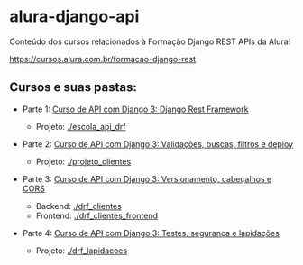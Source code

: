 # alura-django-api

Conteúdo dos cursos relacionados à Formação Django REST APIs da Alura!

https://cursos.alura.com.br/formacao-django-rest

## Cursos e suas pastas:

* Parte 1: [Curso de API com Django 3: Django Rest Framework](https://cursos.alura.com.br/course/api-django-3-rest-framework) 
    * Projeto: [./escola_api_drf](https://github.com/tiagomazzon/alura-django-api/tree/master/escola_api_drf)

* Parte 2: [Curso de API com Django 3: Validações, buscas, filtros e deploy](https://cursos.alura.com.br/course/api-django-3-validacoes-buscas-filtros-deploy)
    * Projeto: [./projeto_clientes](https://github.com/tiagomazzon/alura-django-api/tree/master/projeto_clientes)

* Parte 3: [Curso de API com Django 3: Versionamento, cabeçalhos e CORS](https://cursos.alura.com.br/course/api-django-3-versionamento-cabecalhos-cors)
    * Backend: [./drf_clientes](https://github.com/tiagomazzon/alura-django-api/tree/master/drf_clientes)
    * Frontend: [./drf_clientes_frontend](https://github.com/tiagomazzon/alura-django-api/tree/master/drf_clientes_frontend)
    
* Parte 4: [Curso de API com Django 3: Testes, segurança e lapidações](https://cursos.alura.com.br/course/api-django-3-testes-seguranca-lapidacoes)
    * Projeto: [./drf_lapidacoes](https://github.com/tiagomazzon/alura-django-api/tree/master/drf_lapidacoes)

